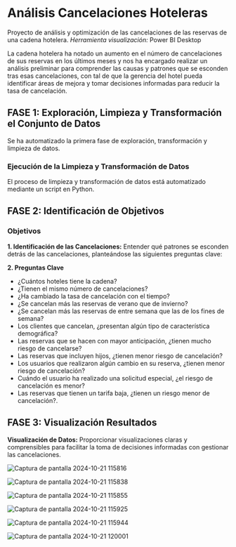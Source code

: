 # Análisis Cancelaciones Hoteleras

Proyecto de análisis y optimización de las cancelaciones de las reservas de una cadena hotelera.
*Herramienta visualización:* Power BI Desktop

La cadena hotelera ha notado un aumento en el número de cancelaciones de sus reservas en los últimos meses y nos ha encargado realizar un análisis preliminar para comprender las causas y patrones que se esconden tras esas cancelaciones, con tal de que la gerencia del hotel pueda identificar áreas de mejora y tomar decisiones informadas para reducir la tasa de cancelación.

## **FASE 1: Exploración, Limpieza y Transformación el Conjunto de Datos**
Se ha automatizado la primera fase de exploración, transformación y limpieza de datos.

### **Ejecución de la Limpieza y Transformación de Datos**
El proceso de limpieza y transformación de datos está automatizado mediante un script en Python. 

## **FASE 2: Identificación de Objetivos**

### **Objetivos**

**1. Identificación de las Cancelaciones:** Entender qué patrones se esconden detrás de las cancelaciones, planteándose las siguientes preguntas clave:

**2. Preguntas Clave** 
- ¿Cuántos hoteles tiene la cadena? 
- ¿Tienen el mismo número de cancelaciones?
- ¿Ha cambiado la tasa de cancelación con el tiempo?
- ¿Se cancelan más las reservas de verano que de invierno?
- ¿Se cancelan más las reservas de entre semana que las de los fines de semana?
- Los clientes que cancelan, ¿presentan algún tipo de característica demográfica?
- Las reservas que se hacen con mayor anticipación, ¿tienen mucho riesgo de cancelarse?
- Las reservas que incluyen hijos, ¿tienen menor riesgo de cancelación?
- Los usuarios que realizaron algún cambio en su reserva, ¿tienen menor riesgo de cancelación?
- Cuándo el usuario ha realizado una solicitud especial, ¿el riesgo de cancelación es menor?
- Las reservas que tienen un tarifa baja, ¿tienen un riesgo menor de cancelación?.


## **FASE 3: Visualización Resultados**

**Visualización de Datos:** Proporcionar visualizaciones claras y comprensibles para facilitar la toma de decisiones 
informadas con gestionar las cancelaciones.

![Captura de pantalla 2024-10-21 115816](https://github.com/user-attachments/assets/7b8c16e6-6b34-498d-9a7f-3c104df27fbe)

![Captura de pantalla 2024-10-21 115838](https://github.com/user-attachments/assets/c02a7df8-0d0e-489a-b771-fa513c9de57f)

![Captura de pantalla 2024-10-21 115855](https://github.com/user-attachments/assets/8b0fa4c0-b60c-4532-94c2-1152615a6d8a)

![Captura de pantalla 2024-10-21 115925](https://github.com/user-attachments/assets/96a511c8-82ce-4615-87a8-0dc1e07ab274)

![Captura de pantalla 2024-10-21 115944](https://github.com/user-attachments/assets/b40584ac-3c24-48df-bb36-c7beea9d759f)

![Captura de pantalla 2024-10-21 120001](https://github.com/user-attachments/assets/cf8ff116-2d68-4501-b8dd-6132e1ad866b)

